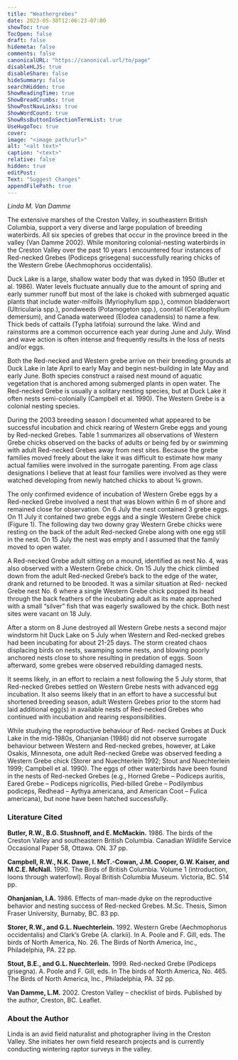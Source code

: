 ```yaml
---
title: "Weathergrebes"
date: 2023-05-30T12:06:23-07:00
showToc: true
TocOpen: false
draft: false
hidemeta: false
comments: false
canonicalURL: "https://canonical.url/to/page"
disableHLJS: true 
disableShare: false
hideSummary: false
searchHidden: true
ShowReadingTime: true
ShowBreadCrumbs: true
ShowPostNavLinks: true
ShowWordCount: true
ShowRssButtonInSectionTermList: true
UseHugoToc: true
cover:
image: "<image path/url>" 
alt: "<alt text>" 
caption: "<text>" 
relative: false
hidden: true
editPost:
Text: "Suggest Changes" 
appendFilePath: true 
---
```


*Linda M. Van Damme*

The extensive marshes of the Creston Valley, in southeastern British Columbia, support a very diverse and large population of breeding waterbirds. All six species of grebes that occur in the province breed in the valley (Van Damme 2002). While monitoring colonial-nesting waterbirds in the Creston Valley over the past 10 years I  encountered four instances of Red-necked Grebes (Podiceps grisegena) successfully rearing chicks of the Western Grebe (Aechmophorus occidentalis).

Duck Lake is a large, shallow water body that was dyked in 1950 (Butler et al. 1986). Water levels fluctuate annually due to the amount of spring and early summer runoff but most of the lake is choked with submerged aquatic plants that include water-milfoils (Myriophyllum spp.), common bladderwort (Ultricularia spp.), pondweeds (Potamogeton spp.), coontail (Ceratophyllum demersum), and Canada waterweed (Elodea canadensis) to name a few. Thick beds of cattails (Typha latifoia) surround the lake. Wind and rainstorms are a common occurrence each year during June and July. Wind and wave action is often intense and frequently results in the loss of nests and/or eggs.

Both the Red-necked and Western grebe arrive on their breeding grounds at Duck Lake in late April to early May and begin nest-building in late May and early June. Both species construct a raised nest mound of aquatic vegetation that is anchored among submerged plants in open water. The Red-necked Grebe is usually a solitary nesting species, but at Duck Lake it often nests semi-colonially (Campbell et al. 1990). The Western Grebe is a colonial nesting species.

During the 2003 breeding season I documented what appeared to be successful incubation and chick rearing of Western Grebe eggs and young by Red-necked Grebes. Table 1 summarizes all observations of Western Grebe chicks observed on the backs of adults or being fed by or swimming with adult Red-necked Grebes away from nest sites. Because the grebe families moved freely about the lake it was difficult to estimate how many actual families were involved in the surrogate parenting. From age class designations I believe that at least four families were involved as they were watched developing from newly hatched chicks to about 3⁄4 grown.

The only confirmed evidence of incubation of Western Grebe eggs by a Red-necked Grebe involved a nest that was blown within 6 m of shore and remained close for observation. On 6 July the nest contained 3 grebe eggs. On 11 July it contained two grebe eggs and a single Western Grebe chick (Figure 1). The following day two downy gray Western Grebe chicks were resting on the back of the adult Red-necked Grebe along with one egg still in the nest. On 15 July the nest was empty and I assumed that the family moved to open water.

A Red-necked Grebe adult sitting on a mound, identified as nest No. 4, was also observed with a Western Grebe chick. On 15 July the chick climbed down from the adult Red-necked Grebe’s back to the edge of the water, drank  and returned to be brooded. It was a similar situation at Red- necked Grebe nest No. 6 where a single Western Grebe chick popped its head through the back feathers of the incubating adult as its mate approached with a small “silver” fish that was eagerly swallowed by the chick. Both nest sites were vacant on 18 July.

After a storm on 8 June destroyed all Western Grebe nests a second major windstorm hit Duck Lake on 5 July when Western and Red-necked grebes had been incubating for about 21-25 days. The storm created chaos displacing birds on nests, swamping some nests, and blowing poorly anchored nests close to shore resulting in predation of eggs. Soon afterward, some grebes were observed rebuilding damaged nests.

It seems likely, in an effort to reclaim a nest following the 5 July storm, that Red-necked Grebes settled on Western Grebe nests with advanced egg incubation. It also seems likely that in an effort to have a successful but shortened breeding season, adult Western Grebes prior to the storm had laid additional egg(s) in available nests of Red-necked Grebes who continued with incubation and rearing responsibilities.  

While studying the reproductive behaviour of Red- necked Grebes at Duck Lake in the mid-1980s, Ohanjanian (1986) did not observe surrogate behaviour between Western and Red-necked grebes, however, at Lake Osakis, Minnesota, one adult Red-necked Grebe was observed feeding a Western Grebe chick (Storer and Nuechterlein 1992; Stout and Nuechterlein 1999; Campbell et al. 1990). The eggs of other waterbirds have been found in the nests of Red-necked Grebes (e.g., Horned Grebe – Podiceps auritis, Eared Grebe – Podiceps nigricollis, Pied-billed Grebe – Podilymbus podiceps, Redhead – Aythya americana, and American Coot – Fulica americana), but none have been hatched successfully.

### Literature Cited

**Butler, R.W., B.G. Stushnoff, and E. McMackin.** 1986. The birds of the Creston Valley and southeastern British Columbia. Canadian Wildlife Service Occasional Paper 58, Ottawa. ON. 37 pp.

**Campbell, R.W., N.K. Dawe, I. McT.-Cowan, J.M. Cooper, G.W. Kaiser, and M.C.E. McNall.** 1990. The Birds of British Columbia. Volume 1 (introduction, loons through waterfowl). Royal British Columbia Museum. Victoria, BC. 514 pp.

**Ohanjanian, I.A.** 1986. Effects of man-made dyke on the reproductive behavior and nesting success of Red-necked Grebes. M.Sc. Thesis, Simon Fraser University, Burnaby, BC. 83 pp.

**Storer, R.W., and G.L. Nuechterlein.** 1992. Western Grebe (Aechmophorus occidentalis) and Clark’s Grebe (A. clarkii). In A. Poole and F. Gill, eds. The birds of North America, No. 26. The Birds of North America, Inc., Philadelphia, PA. 22 pp.

**Stout, B.E., and G.L. Nuechterlein.** 1999. Red-necked Grebe (Podiceps grisegna). A. Poole and F. Gill, eds. In The birds of North America, No. 465. The Birds of North America, Inc., Philadelphia, PA. 32 pp.

**Van Damme, L.M.** 2002. Creston Valley – checklist of birds. Published by the author, Creston, BC. Leaflet.

### About the Author

Linda is an avid field naturalist and photographer living in the Creston Valley. She initiates her own field research projects and is currently conducting wintering raptor surveys in the valley.
